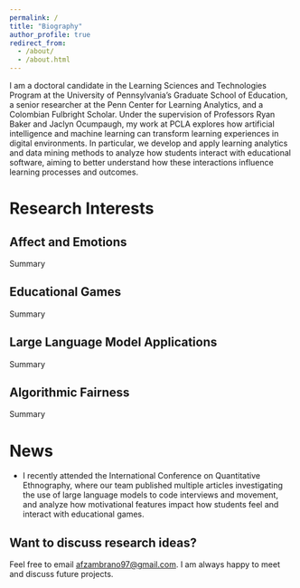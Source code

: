 ```yaml
---
permalink: /
title: "Biography"
author_profile: true
redirect_from: 
  - /about/
  - /about.html
---
```


I am a doctoral candidate in the Learning Sciences and Technologies Program at the University of Pennsylvania’s Graduate School of Education, a senior researcher at the Penn Center for Learning Analytics, and a Colombian Fulbright Scholar. Under the supervision of Professors Ryan Baker and Jaclyn Ocumpaugh, my work at PCLA explores how artificial intelligence and machine learning can transform learning experiences in digital environments. In particular, we develop and apply learning analytics and data mining methods to analyze how students interact with educational software, aiming to better understand how these interactions influence learning processes and outcomes.

Research Interests
======

Affect and Emotions
------
Summary

Educational Games
------
Summary

Large Language Model Applications
------
Summary

Algorithmic Fairness
------
Summary

News
======
- I recently attended the International Conference on Quantitative Ethnography, where our team published multiple articles investigating the use of large language models to code interviews and movement, and analyze how motivational features impact how students feel and interact with educational games.

Want to discuss research ideas?
------
Feel free to email afzambrano97@gmail.com. I am always happy to meet and discuss future projects.
